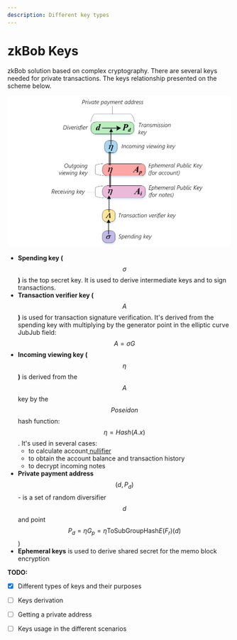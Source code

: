 ```yaml
---
description: Different key types
---
```


# zkBob Keys

zkBob solution based on complex cryptography. There are several keys needed for private transactions. The keys relationship presented on the scheme below.

![zkBob Keys](../.gitbook/assets/image.png)

* **Spending key \(**$$\sigma$$**\)** is the top secret key. It is used to derive intermediate keys and to sign transactions.
* **Transaction verifier key \(**$$A$$**\)** is used for transaction signature verification. It's derived from the spending key with multiplying by the generator point in the elliptic curve JubJub field: $$A = \sigma G$$
* **Incoming viewing key \(**$$\eta$$**\)** is derived from the $$A$$ key by the $$Poseidon$$ hash function:$$\eta = Hash(A.x)$$. It's used in several cases:
  * to calculate account[ nullifier](transaction-overview/the-nullifiers.md)
  * to obtain the account balance and transaction history
  * to decrypt incoming notes
* **Private payment address** $$(d, P_d)$$ - is a set of random diversifier $$d$$ and point $$P_d = \eta G_p = \eta \text{ToSubGroupHash}{E(F_r)}(d)$$\)
* **Ephemeral keys** is used to derive shared secret for the memo block encryption



**TODO:**

* [x] Different types of keys and their purposes
* [ ] Keys derivation
* [ ] Getting a private address
* [ ] Keys usage in the different scenarios

